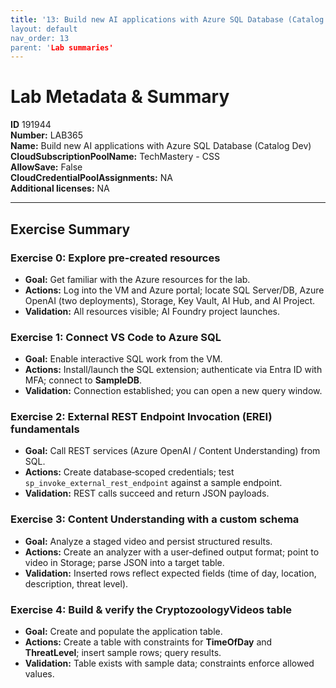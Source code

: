 ```yaml
---
title: '13: Build new AI applications with Azure SQL Database (Catalog Dev)` 
layout: default
nav_order: 13
parent: 'Lab summaries'
--- 
```


# Lab Metadata & Summary

**ID** 191944  
**Number:** LAB365  
**Name:** Build new AI applications with Azure SQL Database (Catalog Dev)  
**CloudSubscriptionPoolName:** TechMastery - CSS  
**AllowSave:** False  
**CloudCredentialPoolAssignments:** NA  
**Additional licenses:** NA  

---

## Exercise Summary
### Exercise 0: Explore pre‑created resources
- **Goal:** Get familiar with the Azure resources for the lab.
- **Actions:** Log into the VM and Azure portal; locate SQL Server/DB, Azure OpenAI (two deployments), Storage, Key Vault, AI Hub, and AI Project.
- **Validation:** All resources visible; AI Foundry project launches.

### Exercise 1: Connect VS Code to Azure SQL
- **Goal:** Enable interactive SQL work from the VM.
- **Actions:** Install/launch the SQL extension; authenticate via Entra ID with MFA; connect to **SampleDB**.
- **Validation:** Connection established; you can open a new query window.

### Exercise 2: External REST Endpoint Invocation (EREI) fundamentals
- **Goal:** Call REST services (Azure OpenAI / Content Understanding) from SQL.
- **Actions:** Create database‑scoped credentials; test `sp_invoke_external_rest_endpoint` against a sample endpoint.
- **Validation:** REST calls succeed and return JSON payloads.

### Exercise 3: Content Understanding with a custom schema
- **Goal:** Analyze a staged video and persist structured results.
- **Actions:** Create an analyzer with a user‑defined output format; point to video in Storage; parse JSON into a target table.
- **Validation:** Inserted rows reflect expected fields (time of day, location, description, threat level).

### Exercise 4: Build & verify the CryptozoologyVideos table
- **Goal:** Create and populate the application table.
- **Actions:** Create a table with constraints for **TimeOfDay** and **ThreatLevel**; insert sample rows; query results.
- **Validation:** Table exists with sample data; constraints enforce allowed values.

